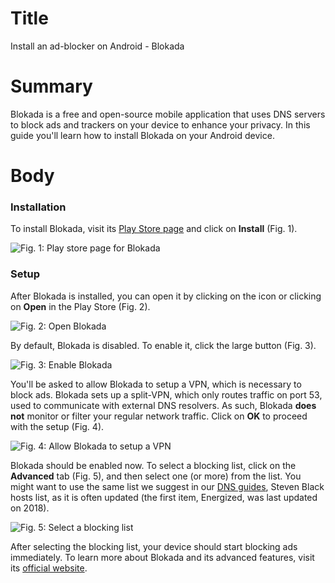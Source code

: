 # Title #
Install an ad-blocker on Android - Blokada

# Summary #
Blokada is a free and open-source mobile application that uses DNS servers to block ads and trackers on your device to enhance your privacy. In this guide you'll learn how to install Blokada on your Android device.

# Body #

### Installation ###

To install Blokada, visit its [Play Store page][1] and click on **Install** (Fig. 1).

![Fig. 1: Play store page for Blokada](../images/Android/blokada-play-store.jpg?raw=true)

### Setup ###

After Blokada is installed, you can open it by clicking on the icon or clicking on **Open** in the Play Store (Fig. 2).

![Fig. 2: Open Blokada](../images/Android/blokada-open.jpg?raw=true)

By default, Blokada is disabled. To enable it, click the large button (Fig. 3).

![Fig. 3: Enable Blokada](../images/Android/blokada-enable.jpg?raw=true)

You'll be asked to allow Blokada to setup a VPN, which is necessary to block ads. Blokada sets up a split-VPN, which only routes traffic on port 53, used to communicate with external DNS resolvers. As such, Blokada **does not** monitor or filter your regular network traffic. Click on **OK** to proceed with the setup (Fig. 4).

![Fig. 4: Allow Blokada to setup a VPN](../images/Android/blokada-vpn.jpg?raw=true)

Blokada should be enabled now. To select a blocking list, click on the **Advanced** tab (Fig. 5), and then select one (or more) from the list. You might want to use the same list we suggest in our [DNS guides](mac-dns.md), Steven Black hosts list, as it is often updated (the first item, Energized, was last updated on 2018).

![Fig. 5: Select a blocking list](../images/Android/blokada-lists.jpg?raw=true)

After selecting the blocking list, your device should start blocking ads immediately. To learn more about Blokada and its advanced features, visit its [official website][2].

[1]: https://go.blokada.org/play

[2]: https://blokada.org/
